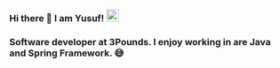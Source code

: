 ### Hi there 👋 I am Yusuf! [<img src='https://cdn.jsdelivr.net/npm/simple-icons@3.0.1/icons/linkedin.svg' alt='linkedin' height='22'>](https://www.linkedin.com/in/muhammed-yusuf-yucedag) 
### Software developer at 3Pounds. I enjoy working in are Java and Spring Framework. :sweat_smile:
